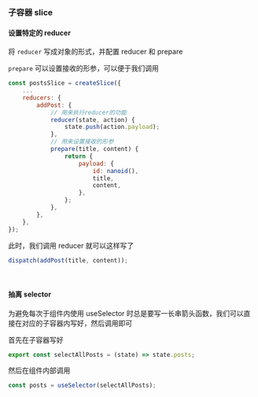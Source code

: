 ### 子容器 slice

#### 设置特定的 reducer

将 `reducer` 写成对象的形式，并配置 reducer 和 prepare

`prepare` 可以设置接收的形参，可以便于我们调用

```jsx
const postsSlice = createSlice({
	...
	reducers: {
		addPost: {
            // 用来执行reducer的功能
			reducer(state, action) {
				state.push(action.payload);
			},
            // 用来设置接收的形参
			prepare(title, content) {
				return {
					payload: {
						id: nanoid(),
						title,
						content,
					},
				};
			},
		},
	},
});
```

此时，我们调用 reducer 就可以这样写了

```jsx
dispatch(addPost(title, content));
```

<br>

#### 抽离 selector

为避免每次于组件内使用 useSelector 时总是要写一长串箭头函数，我们可以直接在对应的子容器内写好，然后调用即可

首先在子容器写好

```js
export const selectAllPosts = (state) => state.posts;
```

然后在组件内部调用

```js
const posts = useSelector(selectAllPosts);
```

<br>
